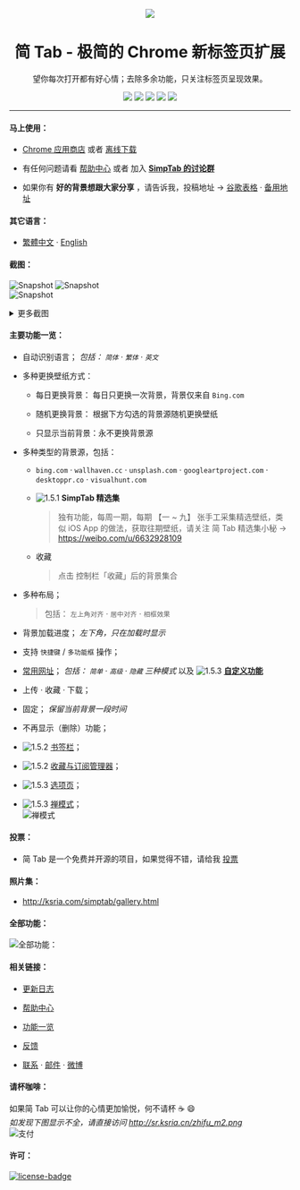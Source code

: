 <p align="center"><img src="http://st.ksria.cn/logo@384.png" /></p>
<h1 align="center">简 Tab - 极简的 Chrome 新标签页扩展</h1>
<p align="center">望你每次打开都有好心情；去除多余功能，只关注标签页呈现效果。</p>
<p align="center">
   <a href="https://github.com/kenshin/simptab/releases"><img src="https://img.shields.io/badge/lastest_version-1.5.3-blue.svg"></a>
   <a target="_blank" href="http://ksria.com/simptab"><img src="https://img.shields.io/badge/website-_simptab.ksria.com-1DBA90.svg"></a>
   <a target="_blank" href="https://chrome.google.com/webstore/detail/simptab-new-tab/kbgmbmkhepchmmcnbdbclpkpegbgikjc"><img src="https://img.shields.io/badge/download-_chrome_webstore-brightgreen.svg"></a>
   <a href="http://ksria.com/simptab/crx/1.5.3/simptab.crx"><img src="https://img.shields.io/badge/download-_crx-brightgreen.svg"></a>
   <a href="https://gitter.im/Kenshin/simptab?utm_source=badge&utm_medium=badge&utm_campaign=pr-badge"><img src="https://badges.gitter.im/Kenshin/simptab.svg"></a>
</p>

***

#### 马上使用：
* [Chrome 应用商店](https://chrome.google.com/webstore/detail/simptab-new-tab/kbgmbmkhepchmmcnbdbclpkpegbgikjc) 或者 [离线下载](http://ksria.com/simptab/crx/1.5.3/simptab.crx)

* 有任何问题请看 [帮助中心](http://ksria.com/simptab/docs/#) 或者 加入 **[SimpTab 的讨论群](https://gitter.im/Kenshin/simptab)**

* 如果你有 **好的背景想跟大家分享** ，请告诉我，投稿地址 → [谷歌表格](https://goo.gl/forms/j1PuNz4DMAjS0Gj33) · [备用地址](https://wj.qq.com/s/2710075/6108)

#### 其它语言：
* [繁體中文](https://github.com/kenshin/simptab/blob/master/README.tw.md) · [English](https://github.com/kenshin/simptab/blob/master/README.en.md)

#### 截图：
![Snapshot](http://st.ksria.cn/start@webstore.png)
![Snapshot](http://st.ksria.cn/mask@webstore.png?20181011)  
![Snapshot](http://st.ksria.cn/zenmode@webstore.png)  

<details><summary>更多截图</summary>
<img src="http://st.ksria.cn/bookmarks@webstore.png">
<img src="http://st.ksria.cn/subscribe@webstore.png">
<img src="http://st.ksria.cn/options@webstore.png">
<img src="http://st.ksria.cn/quickbar@webstore.png">
</details>

#### 主要功能一览：

- 自动识别语言； _包括： `简体` · `繁体` · `英文`_ 

- 多种更换壁纸方式：
  * 每日更换背景： 每日只更换一次背景，背景仅来自 `Bing.com`

  * 随机更换背景： 根据下方勾选的背景源随机更换壁纸

  * 只显示当前背景：永不更换背景源

- 多种类型的背景源，包括：
  * `bing.com` · `wallhaven.cc` · `unsplash.com` · `googleartproject.com` · `desktoppr.co` · `visualhunt.com`

  * ![1.5.1](https://img.shields.io/badge/1.5.1-red.svg) **SimpTab 精选集**  

    > 独有功能，每周一期，每期 【一 ~ 九】 张手工采集精选壁纸，类似 iOS App 的做法，获取往期壁纸，请关注 简 Tab 精选集小秘 → https://weibo.com/u/6632928109

  * 收藏

    > 点击 控制栏「收藏」后的背景集合

- 多种布局；

  > 包括： `左上角对齐` · `居中对齐` · `相框效果`

- 背景加载进度； _左下角，只在加载时显示_ 

- 支持 `快捷键` / `多功能框` 操作；

- [常用网址](http://ksria.com/simptab/docs/#/功能一览#常用网址)； _包括： `简单` · `高级` · `隐藏` 三种模式_ 以及 ![1.5.3](https://img.shields.io/badge/1.5.3-red.svg) **[自定义功能](http://ksria.com/simptab/docs/#/选项页?id=自定义站点)**

- 上传 · 收藏 · 下载；

- 固定； _保留当前背景一段时间_ 

- 不再显示（删除）功能；

- ![1.5.2](https://img.shields.io/badge/1.5.2-red.svg) [书签栏](http://ksria.com/simptab/docs/#/功能一览#主要功能之一)；

- ![1.5.2](https://img.shields.io/badge/1.5.2-red.svg) [收藏与订阅管理器](http://ksria.com/simptab/docs/#/功能一览#主要功能之二)；

- ![1.5.3](https://img.shields.io/badge/1.5.3-red.svg) [选项页](http://ksria.com/simptab/docs/#/选项页)；

- ![1.5.3](https://img.shields.io/badge/1.5.3-red.svg) [禅模式](http://ksria.com/simptab/docs/#/禅模式)；  
  ![禅模式](https://i.loli.net/2018/11/23/5bf79e09c11f6.jpg)

#### 投票：
* 简 Tab 是一个免费并开源的项目，如果觉得不错，请给我 [投票](https://chrome.google.com/webstore/detail/simptab-new-tab/kbgmbmkhepchmmcnbdbclpkpegbgikjc)

#### 照片集：
* <http://ksria.com/simptab/gallery.html>

#### 全部功能：
![全部功能：](http://st.ksria.cn/feature%201.5.3.png)

#### 相关链接：
* [更新日志](http://ksria.com/simptab/docs/#/CHANGELOG)

* [帮助中心](http://ksria.com/simptab/docs/)

* [功能一览](http://ksria.com/simptab/docs/#/功能一览)

* [反馈](https://github.com/kenshin/simptab/issues)

* [联系](http://kenshin.wang) · [邮件](kenshin@ksria.com) · [微博](http://weibo.com/23784148)

#### 请杯咖啡：
如果简 Tab 可以让你的心情更加愉悦，何不请杯 ☕ :smile:  
_如发现下图显示不全，请直接访问 http://sr.ksria.cn/zhifu_m2.png_  
![支付](http://sr.ksria.cn/zhifu_m2.png?20181011)

#### 许可：
[![license-badge]][license-link]

<!-- Link -->
[license-badge]:    https://img.shields.io/github/license/mashape/apistatus.svg
[license-link]:     https://opensource.org/licenses/MIT
